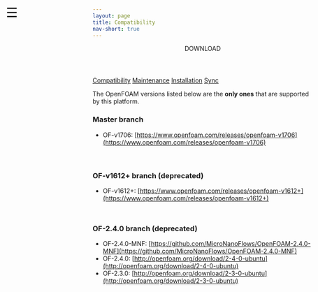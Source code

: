 ```yaml
---
layout: page
title: Compatibility
nav-short: true
--- 
```


<div id="mySidenav" class="sidenav">
  <a href="javascript:void(0)" class="closebtn" onclick="closeNav()"><i class='fa fa-times'></i></a>
  <header>DOWNLOAD</header>
  <a href="https://hystrath.github.io/compatibility/">Compatibility</a>
  <a href="https://hystrath.github.io/maintenance/">Maintenance</a>
  <a href="https://hystrath.github.io/installation/">Installation</a>
  <a href="https://hystrath.github.io/sync/">Sync</a>
</div>

<span style="position: fixed;font-size:30px;cursor:pointer; margin:0px; top:60px;left:30px;" onclick="reopenNav()">&#9776;</span>

<script>
function openNav() {
  document.getElementById("mySidenav").style.width = "210px";
  document.getElementById("mySidenav").style.transition = "0s";
}

function closeNav() {
  document.getElementById("mySidenav").style.width = "0px";
  localStorage.removeItem('show_sidenav');
}

function reopenNav() {
  document.getElementById("mySidenav").style.width = "210px";
  document.getElementById("mySidenav").style.transition = "0.5s";
  localStorage.setItem("show_sidenav", true);
}

if (localStorage.getItem("show_sidenav")) openNav()
</script>

The OpenFOAM versions listed below are the <strong>only ones</strong> that are supported by this platform.  

### Master branch  
+ OF-v1706: [https://www.openfoam.com/releases/openfoam-v1706](https://www.openfoam.com/releases/openfoam-v1706)  

<div style="line-height:150%;">
    <br>
</div> 

### OF-v1612+ branch (deprecated)
+ OF-v1612+: [https://www.openfoam.com/releases/openfoam-v1612+](https://www.openfoam.com/releases/openfoam-v1612+) 

<div style="line-height:100%;">
    <br>
</div>  

### OF-2.4.0 branch (deprecated)   
+ OF-2.4.0-MNF: [https://github.com/MicroNanoFlows/OpenFOAM-2.4.0-MNF](https://github.com/MicroNanoFlows/OpenFOAM-2.4.0-MNF)  
+ OF-2.4.0: [http://openfoam.org/download/2-4-0-ubuntu](http://openfoam.org/download/2-4-0-ubuntu)  
+ OF-2.3.0: [http://openfoam.org/download/2-3-0-ubuntu](http://openfoam.org/download/2-3-0-ubuntu)  
